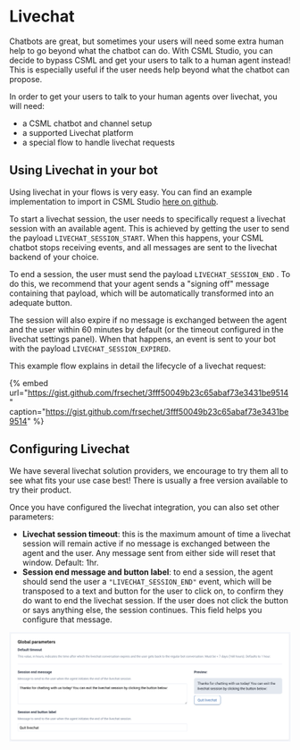 # Livechat

Chatbots are great, but sometimes your users will need some extra human help to go beyond what the chatbot can do. With CSML Studio, you can decide to bypass CSML and get your users to talk to a human agent instead! This is especially useful if the user needs help beyond what the chatbot can propose.

In order to get your users to talk to your human agents over livechat, you will need:

* a CSML chatbot and channel setup
* a supported Livechat platform
* a special flow to handle livechat requests

## Using Livechat in your bot

Using livechat in your flows is very easy. You can find an example implementation to import in CSML Studio [here on github](https://github.com/CSML-by-Clevy/CSML-livechat-demo).

To start a livechat session, the user needs to specifically request a livechat session with an available agent. This is achieved by getting the user to send the payload `LIVECHAT_SESSION_START`. When this happens, your CSML chatbot stops receiving events, and all messages are sent to the livechat backend of your choice.

To end a session, the user must send the payload `LIVECHAT_SESSION_END` . To do this, we recommend that your agent sends a "signing off" message containing that payload, which will be automatically transformed into an adequate button.

The session will also expire if no message is exchanged between the agent and the user within 60 minutes by default \(or the timeout configured in the livechat settings panel\). When that happens, an event is sent to your bot with the payload `LIVECHAT_SESSION_EXPIRED`. 

This example flow explains in detail the lifecycle of a livechat request:

{% embed url="https://gist.github.com/frsechet/3fff50049b23c65abaf73e3431be9514" caption="https://gist.github.com/frsechet/3fff50049b23c65abaf73e3431be9514" %}

## Configuring Livechat

We have several livechat solution providers, we encourage to try them all to see what fits your use case best! There is usually a free version available to try their product.

Once you have configured the livechat integration, you can also set other parameters:

* **Livechat session timeout**: this is the maximum amount of time a livechat session will remain active if no message is exchanged between the agent and the user. Any message sent from either side will reset that window. Default: 1hr.
* **Session end message and button label**: to end a session, the agent should send the user a `"LIVECHAT_SESSION_END"` event, which will be transposed to a text and button for the user to click on, to confirm they do want to end the livechat session. If the user does not click the button or says anything else, the session continues. This field helps you configure that message.

![](../../.gitbook/assets/cleanshot-2020-08-16-at-19.22.30-2x.png)

